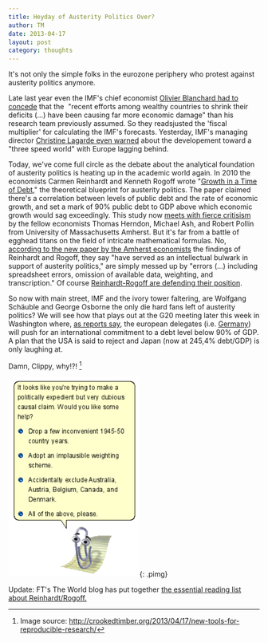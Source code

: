 ```yaml
---
title: Heyday of Austerity Politics Over?
author: TM
date: 2013-04-17
layout: post
category: thoughts
---
```


It's not only the simple folks in the eurozone periphery who protest against austerity politics anymore.
<!--more-->

Late last year even the IMF's chief economist <a href="http://www.washingtonpost.com/blogs/wonkblog/wp/2012/10/12/imf-austerity-is-much-worse-for-the-economy-than-we-thought/">Olivier Blanchard had to concede</a> that the  "recent efforts among wealthy countries to shrink their deficits (…) have been causing far more economic damage" than his research team previously assumed. So they readsjusted the 'fiscal multiplier' for calculating the IMF's forecasts. Yesterday, IMF's managing director <a href="http://www.ft.com/intl/cms/s/0/3865e31c-a1fa-11e2-8971-00144feabdc0.html#axzz2QjHDI2oM">Christine Lagarde even warned</a> about the developement toward a "three speed world" with Europe lagging behind.

Today, we've come full circle as the debate about the analytical foundation of austerity politics is heating up in the academic world again. In 2010 the economists Carmen Reinhardt and Kenneth Rogoff wrote "<a href="http://www.nber.org/papers/w15639.pdf">Growth in a Time of Debt</a>," the theoretical blueprint for austerity politics. The paper claimed there's a correlation between levels of public debt and the rate of economic growth, and set a mark of 90% public debt to GDP above which economic growth would sag exceedingly. This study now <a href="http://economix.blogs.nytimes.com/2013/04/16/flaws-are-cited-in-a-landmark-study-on-debt-and-growth/?ref=global">meets with fierce critisism</a> by the fellow economists Thomas Herndon, Michael Ash, and Robert Pollin from University of Massachusetts Amherst. But it's far from a battle of egghead titans on the field of intricate mathematical formulas. No, <a href="http://www.peri.umass.edu/236/hash/31e2ff374b6377b2ddec04deaa6388b1/publication/566/">according to the new paper by the Amherst economists</a> the findings of Reinhardt and Rogoff, they say "have served as an intellectual bulwark in support of austerity politics," are simply messed up by "errors (…) including spreadsheet errors, omission of available data, weighting, and transcription." Of course <a href="http://www.businessinsider.com/reinhart-and-rogoff-respond-to-critique-2013-4#ixzz2QeysJQqI">Reinhardt-Rogoff are defending their position</a>.

So now with main street, IMF and the ivory tower faltering, are Wolfgang Schäuble and George Osborne the only die hard fans left of austerity politics? We will see how that plays out at the G20 meeting later this week in Washington where, <a href="http://www.reuters.com/article/2013/04/13/us-g20-eu-japan-idUSBRE93C08D20130413">as reports say</a>, the european delegates (i.e. <a href="http://www.faz.net/aktuell/wirtschaft/treffen-am-freitag-g-20-streiten-ueber-obergrenze-fuer-staatsschulden-12151431.html">Germany</a>) will push for an international commitment to a debt level below 90% of GDP. A plan that the USA is said to reject and Japan (now at 245,4% debt/GDP) is only laughing at.

Damn, Clippy, why!?! [^clippy]

![Clippy](/assets/rogoff-clippy.png){: .pimg}

Update: FT's The World blog has put together <a href="http://blogs.ft.com/the-world/2013/04/reinhart-and-rogoff-your-essential-reading-list/">the essential reading list about Reinhardt/Rogoff.</a>

[^clippy]: Image source: <http://crookedtimber.org/2013/04/17/new-tools-for-reproducible-research/>